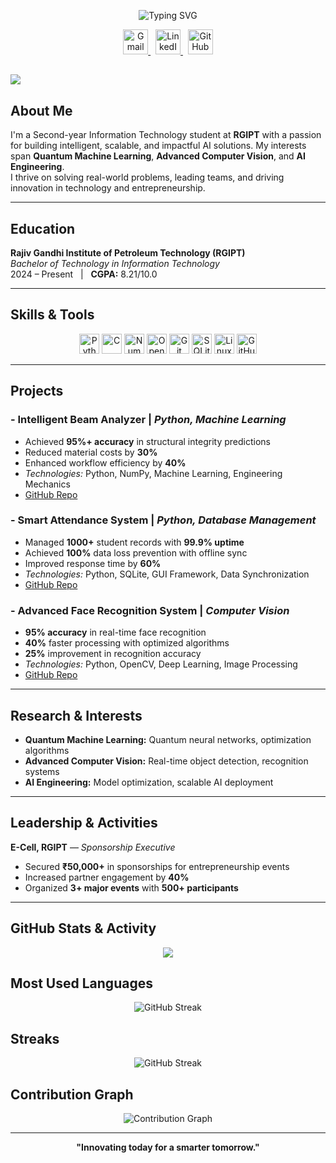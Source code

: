 <p align="center">
  <img src="https://readme-typing-svg.demolab.com?font=Fira+Code&size=28&pause=1000&color=00BFFF&center=true&vCenter=true&width=800&lines=Hi%2C+I'm+Sherikar+Om+Revanappa!;AI+%7C+Quantum+ML+%7C+Computer+Vision+Enthusiast;Building+the+Future+with+Code+%F0%9F%9A%80" alt="Typing SVG" />
</p>

<p align="center">
  <a href="mailto:omsherikar0229@gmail.com" target="_blank">
    <img src="https://skillicons.dev/icons?i=gmail&theme=dark" alt="Gmail" width="40" height="40"/>
  </a>
  &nbsp;
  <a href="https://linkedin.com/in/omsherikar0229" target="_blank">
    <img src="https://skillicons.dev/icons?i=linkedin&theme=dark" alt="LinkedIn" width="40" height="40"/>
  </a>
  &nbsp;
  <a href="https://github.com/omsherikar" target="_blank">
    <img src="https://skillicons.dev/icons?i=github&theme=dark" alt="GitHub" width="40" height="40"/>
  </a>
</p>

<a href="https://u8views.com/github/omsherikar"><img src="https://u8views.com/api/v1/github/profiles/180152315/views/day-week-month-total-count.svg"></a>
---

##  About Me

I'm a Second-year Information Technology student at **RGIPT** with a passion for building intelligent, scalable, and impactful AI solutions. My interests span **Quantum Machine Learning**, **Advanced Computer Vision**, and **AI Engineering**.  
I thrive on solving real-world problems, leading teams, and driving innovation in technology and entrepreneurship.

---

##  Education

**Rajiv Gandhi Institute of Petroleum Technology (RGIPT)**  
_Bachelor of Technology in Information Technology_  
2024 – Present &nbsp; | &nbsp; **CGPA:** 8.21/10.0

---

##  Skills & Tools

<p align="center">
  <img src="https://cdn.simpleicons.org/python/4B8BBE/ffffff" alt="Python" width="32" height="32"/>
  <img src="https://cdn.simpleicons.org/c/00599C/ffffff" alt="C" width="32" height="32"/>
  <img src="https://cdn.simpleicons.org/numpy/013243/ffffff" alt="NumPy" width="32" height="32"/>
  <img src="https://cdn.simpleicons.org/opencv/5C3EE8/ffffff" alt="OpenCV" width="32" height="32"/>
  <img src="https://cdn.simpleicons.org/git/F05032/ffffff" alt="Git" width="32" height="32"/>
  <img src="https://cdn.simpleicons.org/sqlite/003B57/ffffff" alt="SQLite" width="32" height="32"/>
  <img src="https://cdn.simpleicons.org/linux/000000/ffffff" alt="Linux" width="32" height="32"/>
  <img src="https://cdn.simpleicons.org/github/181717/ffffff" alt="GitHub" width="32" height="32"/>
</p>

---

##  Projects

### - Intelligent Beam Analyzer | _Python, Machine Learning_
- Achieved **95%+ accuracy** in structural integrity predictions
- Reduced material costs by **30%**
- Enhanced workflow efficiency by **40%**
- _Technologies:_ Python, NumPy, Machine Learning, Engineering Mechanics  
- [GitHub Repo](https://github.com/omsherikar/beam_analyzer_project)

### - Smart Attendance System | _Python, Database Management_
- Managed **1000+** student records with **99.9% uptime**
- Achieved **100%** data loss prevention with offline sync
- Improved response time by **60%**
- _Technologies:_ Python, SQLite, GUI Framework, Data Synchronization  
- [GitHub Repo](https://github.com/omsherikar/Attendance)

### - Advanced Face Recognition System | _Computer Vision_
- **95% accuracy** in real-time face recognition
- **40%** faster processing with optimized algorithms
- **25%** improvement in recognition accuracy
- _Technologies:_ Python, OpenCV, Deep Learning, Image Processing  
- [GitHub Repo](https://github.com/omsherikar/face_recognition)

---

##  Research & Interests

- **Quantum Machine Learning:** Quantum neural networks, optimization algorithms
- **Advanced Computer Vision:** Real-time object detection, recognition systems
- **AI Engineering:** Model optimization, scalable AI deployment

---

##  Leadership & Activities

**E-Cell, RGIPT** — _Sponsorship Executive_  
- Secured **₹50,000+** in sponsorships for entrepreneurship events
- Increased partner engagement by **40%**
- Organized **3+ major events** with **500+ participants**

---

## GitHub Stats & Activity

<p align="center">
  <img src="https://github-readme-stats.vercel.app/api?username=omsherikar&show_icons=true&theme=radical"/>
 
</p>

##  Most Used Languages

<p align="center">
  <img src="https://github-readme-stats.vercel.app/api/top-langs/?username=omsherikar&layout=donut&theme=radical&hide=html,css" alt="GitHub Streak" />
</p>

##  Streaks

<p align="center">
  <img src="https://streak-stats.vercel.app?user=omsherikar&theme=radical" alt="GitHub Streak" />
</p>

## Contribution Graph

<p align="center">
  <img src="https://github-profile-summary-cards.vercel.app/api/cards/profile-details?username=omsherikar&theme=radical" alt="Contribution Graph" />
</p>

---

<p align="center">
  <b>"Innovating today for a smarter tomorrow."</b> 
</p> 
